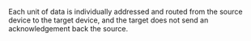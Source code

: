 Each unit of data is individually addressed and routed from the source device to the target device, and the target does not send an acknowledgement back the source.